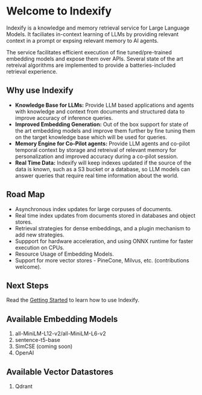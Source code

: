 # Welcome to Indexify

Indexify is a knowledge and memory retrieval service for Large Language Models. It faciliates in-context learning of LLMs by providing relevant context in a prompt or expsing relevant memory to AI agents.

The service facilitates efficient execution of fine tuned/pre-trained embedding models and expose them over APIs. Several state of the art retreival algorithms are implemented to provide a batteries-included retrieval experience.

## Why use Indexify
* **Knowledge Base for LLMs:** Provide LLM based applications and agents with knowledge and context from documents and structured data to improve accuracy of inference queries.
* **Improved Embedding Generation:** Out of the box support for state of the art embedding models and improve them further by fine tuning them on the target knowledge base which will be used for queries.
* **Memory Engine for Co-Pilot agents:** Provide LLM agents and co-pilot temporal context by storage and retreival of relevant memory for personalization and improved accuracy during a co-pilot session.
* **Real Time Data:** Indexify will keep indexes updated if the source of the data is known, such as a S3 bucket or a database, so LLM models can answer queries that require real time information about the world.

## Road Map 
* Asynchronous index updates for large corpuses of documents.
* Real time index updates from documents stored in databases and object stores.
* Retrieval strategies for dense embeddings, and a plugin mechanism to add new strategies.
* Suppport for hardware acceleration, and using ONNX runtime for faster execution on CPUs.
* Resource Usage of Embedding Models.
* Support for more vector stores - PineCone, Milvus, etc. (contributions welcome).

## Next Steps
Read the [Getting Started](getting_started.md) to learn how to use Indexify.

## Available Embedding Models 
1. all-MiniLM-L12-v2/all-MiniLM-L6-v2
2. sentence-t5-base
3. SimCSE (coming soon)
4. OpenAI

## Available Vector Datastores
1. Qdrant